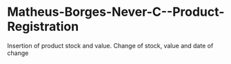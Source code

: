 # Matheus-Borges-Never-C--Product-Registration
Insertion of product stock and value. Change of stock, value and date of change
